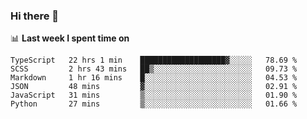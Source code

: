 ### Hi there 👋

<!--
**DBvc/DBvc** is a ✨ _special_ ✨ repository because its `README.md` (this file) appears on your GitHub profile.

Here are some ideas to get you started:

- 🔭 I’m currently working on ...
- 🌱 I’m currently learning ...
- 👯 I’m looking to collaborate on ...
- 🤔 I’m looking for help with ...
- 💬 Ask me about ...
- 📫 How to reach me: ...
- 😄 Pronouns: ...
- ⚡ Fun fact: ...
-->

📊 **Last week I spent time on**
<!--START_SECTION:waka-->

```text
TypeScript   22 hrs 1 min    ███████████████████▓░░░░░   78.69 %
SCSS         2 hrs 43 mins   ██▒░░░░░░░░░░░░░░░░░░░░░░   09.73 %
Markdown     1 hr 16 mins    █░░░░░░░░░░░░░░░░░░░░░░░░   04.53 %
JSON         48 mins         ▓░░░░░░░░░░░░░░░░░░░░░░░░   02.91 %
JavaScript   31 mins         ▒░░░░░░░░░░░░░░░░░░░░░░░░   01.90 %
Python       27 mins         ▒░░░░░░░░░░░░░░░░░░░░░░░░   01.66 %
```

<!--END_SECTION:waka-->
